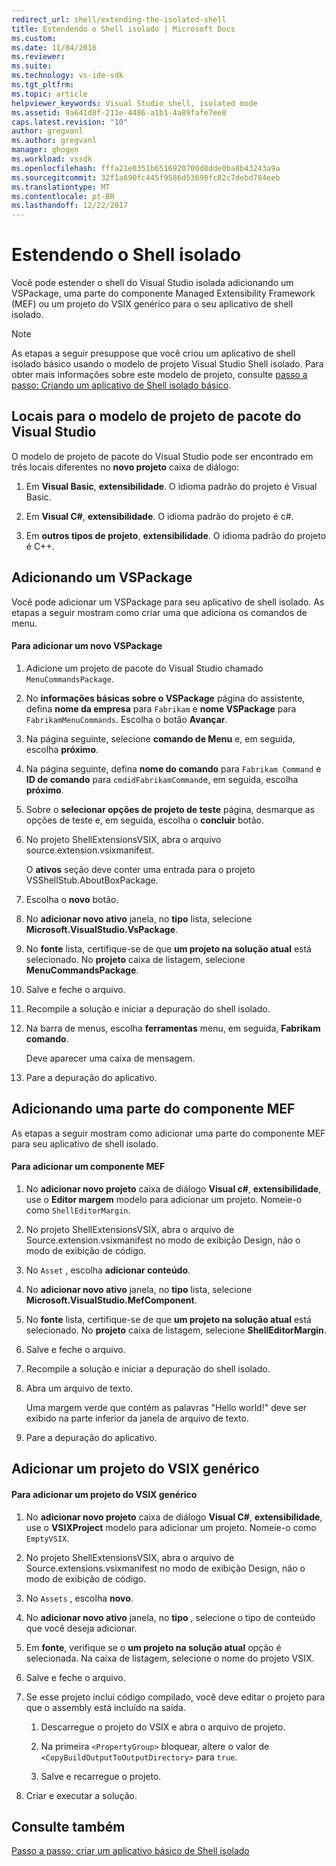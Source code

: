 ```yaml
---
redirect_url: shell/extending-the-isolated-shell
title: Estendendo o Shell isolado | Microsoft Docs
ms.custom: 
ms.date: 11/04/2016
ms.reviewer: 
ms.suite: 
ms.technology: vs-ide-sdk
ms.tgt_pltfrm: 
ms.topic: article
helpviewer_keywords: Visual Studio shell, isolated mode
ms.assetid: 9a641d8f-211e-4486-a1b1-4a89fafe7ee8
caps.latest.revision: "10"
author: gregvanl
ms.author: gregvanl
manager: ghogen
ms.workload: vssdk
ms.openlocfilehash: fffa21e0351b6516920700d8dde0ba8b43243a9a
ms.sourcegitcommit: 32f1a690fc445f9586d53698fc82c7debd784eeb
ms.translationtype: MT
ms.contentlocale: pt-BR
ms.lasthandoff: 12/22/2017
---
```

# <a name="extending-the-isolated-shell"></a>Estendendo o Shell isolado
Você pode estender o shell do Visual Studio isolada adicionando um VSPackage, uma parte do componente Managed Extensibility Framework (MEF) ou um projeto do VSIX genérico para o seu aplicativo de shell isolado.  
  
> [!NOTE]
>  As etapas a seguir presuppose que você criou um aplicativo de shell isolado básico usando o modelo de projeto Visual Studio Shell isolado. Para obter mais informações sobre este modelo de projeto, consulte [passo a passo: Criando um aplicativo de Shell isolado básico](../extensibility/walkthrough-creating-a-basic-isolated-shell-application.md).  
  
## <a name="locations-for-the-visual-studio-package-project-template"></a>Locais para o modelo de projeto de pacote do Visual Studio  
 O modelo de projeto de pacote do Visual Studio pode ser encontrado em três locais diferentes no **novo projeto** caixa de diálogo:  
  
1.  Em **Visual Basic**, **extensibilidade**. O idioma padrão do projeto é Visual Basic.  
  
2.  Em **Visual C#**, **extensibilidade**. O idioma padrão do projeto é c#.  
  
3.  Em **outros tipos de projeto**, **extensibilidade**. O idioma padrão do projeto é C++.  
  
## <a name="adding-a-vspackage"></a>Adicionando um VSPackage  
 Você pode adicionar um VSPackage para seu aplicativo de shell isolado. As etapas a seguir mostram como criar uma que adiciona os comandos de menu.  
  
#### <a name="to-add-a-new-vspackage"></a>Para adicionar um novo VSPackage  
  
1.  Adicione um projeto de pacote do Visual Studio chamado `MenuCommandsPackage`.  
  
2.  No **informações básicas sobre o VSPackage** página do assistente, defina **nome da empresa** para `Fabrikam` e **nome VSPackage** para `FabrikamMenuCommands`. Escolha o botão **Avançar**.  
  
3.  Na página seguinte, selecione **comando de Menu** e, em seguida, escolha **próximo**.  
  
4.  Na página seguinte, defina **nome do comando** para `Fabrikam Command` e **ID de comando** para `cmdidFabrikamCommand`e, em seguida, escolha **próximo**.  
  
5.  Sobre o **selecionar opções de projeto de teste** página, desmarque as opções de teste e, em seguida, escolha o **concluir** botão.  
  
6.  No projeto ShellExtensionsVSIX, abra o arquivo source.extension.vsixmanifest.  
  
     O **ativos** seção deve conter uma entrada para o projeto VSShellStub.AboutBoxPackage.  
  
7.  Escolha o **novo** botão.  
  
8.  No **adicionar novo ativo** janela, no **tipo** lista, selecione **Microsoft.VisualStudio.VsPackage**.  
  
9. No **fonte** lista, certifique-se de que **um projeto na solução atual** está selecionado. No **projeto** caixa de listagem, selecione **MenuCommandsPackage**.  
  
10. Salve e feche o arquivo.  
  
11. Recompile a solução e iniciar a depuração do shell isolado.  
  
12. Na barra de menus, escolha **ferramentas** menu, em seguida, **Fabrikam comando**.  
  
     Deve aparecer uma caixa de mensagem.  
  
13. Pare a depuração do aplicativo.  
  
## <a name="adding-a-mef-component-part"></a>Adicionando uma parte do componente MEF  
 As etapas a seguir mostram como adicionar uma parte do componente MEF para seu aplicativo de shell isolado.  
  
#### <a name="to-add-a-mef-component"></a>Para adicionar um componente MEF  
  
1.  No **adicionar novo projeto** caixa de diálogo **Visual c#**, **extensibilidade**, use o **Editor margem** modelo para adicionar um projeto. Nomeie-o como `ShellEditorMargin`.  
  
2.  No projeto ShellExtensionsVSIX, abra o arquivo de Source.extension.vsixmanifest no modo de exibição Design, não o modo de exibição de código.  
  
3.  No `Asset` , escolha **adicionar conteúdo**.  
  
4.  No **adicionar novo ativo** janela, no **tipo** lista, selecione **Microsoft.VisualStudio.MefComponent**.  
  
5.  No **fonte** lista, certifique-se de que **um projeto na solução atual** está selecionado. No **projeto** caixa de listagem, selecione **ShellEditorMargin**.  
  
6.  Salve e feche o arquivo.  
  
7.  Recompile a solução e iniciar a depuração do shell isolado.  
  
8.  Abra um arquivo de texto.  
  
     Uma margem verde que contém as palavras "Hello world!" deve ser exibido na parte inferior da janela de arquivo de texto.  
  
9. Pare a depuração do aplicativo.  
  
## <a name="adding-a-generic-vsix-project"></a>Adicionar um projeto do VSIX genérico  
  
#### <a name="to-add-a-generic-vsix-project"></a>Para adicionar um projeto do VSIX genérico  
  
1.  No **adicionar novo projeto** caixa de diálogo **Visual C#**, **extensibilidade**, use o **VSIXProject** modelo para adicionar um projeto. Nomeie-o como `EmptyVSIX`.  
  
2.  No projeto ShellExtensionsVSIX, abra o arquivo de Source.extensions.vsixmanifest no modo de exibição Design, não o modo de exibição de código.  
  
3.  No `Assets` , escolha **novo**.  
  
4.  No **adicionar novo ativo** janela, no **tipo** , selecione o tipo de conteúdo que você deseja adicionar.  
  
5.  Em **fonte**, verifique se o **um projeto na solução atual** opção é selecionada. Na caixa de listagem, selecione o nome do projeto VSIX.  
  
6.  Salve e feche o arquivo.  
  
7.  Se esse projeto inclui código compilado, você deve editar o projeto para que o assembly está incluído na saída.  
  
    1.  Descarregue o projeto do VSIX e abra o arquivo de projeto.  
  
    2.  Na primeira `<PropertyGroup>` bloquear, altere o valor de `<CopyBuildOutputToOutputDirectory>` para `true`.  
  
    3.  Salve e recarregue o projeto.  
  
8.  Criar e executar a solução.  
  
## <a name="see-also"></a>Consulte também  
 [Passo a passo: criar um aplicativo básico de Shell isolado](../extensibility/walkthrough-creating-a-basic-isolated-shell-application.md)